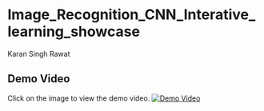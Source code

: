 # Image_Recognition_CNN_Interative_learning_showcase
Karan Singh Rawat


## Demo Video
Click on the image to view the demo video.
[![Demo Video](https://img.youtube.com/vi/VIDEO_ID/0.jpg)](https://github.com/kk8873/Image_Recognition_CNN_Interative_learning_showcase/blob/1733c6a9d346ad46b8798c0ac900b46eb8f74451/demo_video.mp4)




